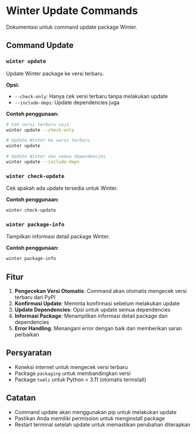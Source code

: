 # Winter Update Commands

Dokumentasi untuk command update package Winter.

## Command Update

### `winter update`
Update Winter package ke versi terbaru.

**Opsi:**
- `--check-only`: Hanya cek versi terbaru tanpa melakukan update
- `--include-deps`: Update dependencies juga

**Contoh penggunaan:**
```bash
# Cek versi terbaru saja
winter update --check-only

# Update Winter ke versi terbaru
winter update

# Update Winter dan semua dependencies
winter update --include-deps
```

### `winter check-update`
Cek apakah ada update tersedia untuk Winter.

**Contoh penggunaan:**
```bash
winter check-update
```

### `winter package-info`
Tampilkan informasi detail package Winter.

**Contoh penggunaan:**
```bash
winter package-info
```

## Fitur

1. **Pengecekan Versi Otomatis**: Command akan otomatis mengecek versi terbaru dari PyPI
2. **Konfirmasi Update**: Meminta konfirmasi sebelum melakukan update
3. **Update Dependencies**: Opsi untuk update semua dependencies
4. **Informasi Package**: Menampilkan informasi detail package dan dependencies
5. **Error Handling**: Menangani error dengan baik dan memberikan saran perbaikan

## Persyaratan

- Koneksi internet untuk mengecek versi terbaru
- Package `packaging` untuk membandingkan versi
- Package `tomli` untuk Python < 3.11 (otomatis terinstall)

## Catatan

- Command update akan menggunakan pip untuk melakukan update
- Pastikan Anda memiliki permission untuk menginstall package
- Restart terminal setelah update untuk memastikan perubahan diterapkan

